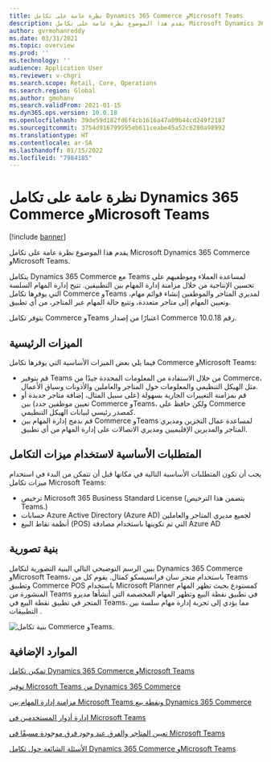 ```yaml
---
title: نظرة عامة على تكامل Dynamics 365 Commerce وMicrosoft Teams
description: يقدم هذا الموضوع نظرة عامة على تكامل Microsoft Dynamics 365 Commerce وMicrosoft Teams.
author: gvrmohanreddy
ms.date: 03/31/2021
ms.topic: overview
ms.prod: ''
ms.technology: ''
audience: Application User
ms.reviewer: v-chgri
ms.search.scope: Retail, Core, Operations
ms.search.region: Global
ms.author: gmohanv
ms.search.validFrom: 2021-01-15
ms.dyn365.ops.version: 10.0.18
ms.openlocfilehash: 39de59d182fd6f4cb1616a47a09b44cd249f2187
ms.sourcegitcommit: 3754d916799595eb611ceabe45a52c6280a98992
ms.translationtype: HT
ms.contentlocale: ar-SA
ms.lasthandoff: 01/15/2022
ms.locfileid: "7984185"
---
```

# <a name="dynamics-365-commerce-and-microsoft-teams-integration-overview"></a>نظرة عامة على تكامل Dynamics 365 Commerce وMicrosoft Teams

[!include [banner](includes/banner.md)]

يقدم هذا الموضوع نظرة عامة على تكامل Microsoft Dynamics 365 Commerce وMicrosoft Teams.

يتكامل Dynamics 365 Commerce مع Teams لمساعدة العملاء وموظفيهم على تحسين الإنتاجية من خلال مزامنة إدارة المهام بين التطبيقين. تتيح إدارة المهام السلسة التي يوفرها تكامل Commerce وTeams لمديري المتاجر والموظفين إنشاء قوائم مهام، وتعيين المهام إلى متاجر متعددة، وتتبع حالة المهام عبر المتاجر، من أي تطبيق.

يتوفر تكامل Commerce وTeams اعتبارًا من إصدار Commerce رقم 10.0.18.

## <a name="key-features"></a>الميزات الرئيسية

فيما يلي بعض الميزات الأساسية التي يوفرها تكامل Commerce وMicrosoft Teams:

- قم بتوفير Teams من خلال الاستفادة من المعلومات المحددة جيدًا من Commerce، مثل الهيكل التنظيمي والمعلومات حول المتاجر والعاملين والأذونات وسياق الأعمال.
- قم بمزامنة التغييرات الجارية بسهولة (على سبيل المثال، إضافة متاجر جديدة أو تعيين موظفين جدد) بين Commerce وTeams، ولكن حافظ على Commerce كمصدر رئيسي لبيانات الهيكل التنظيمي.
- قم بدمج إدارة المهام بين Commerce وTeams لمساعدة عمال التخزين ومديري المتاجر والمديرين الإقليميين ومديري الاتصالات على إدارة المهام من أي تطبيق.

## <a name="prerequisites-for-using-integration-features"></a>المتطلبات الأساسية لاستخدام ميزات التكامل

يجب أن تكون المتطلبات الأساسية التالية في مكانها قبل أن تتمكن من البدء في استخدام ميزات تكامل Microsoft Teams:

- ترخيص Microsoft 365 Business Standard License (يتضمن هذا الترخيص Teams.)
- حسابات Azure Active Directory (Azure AD) لجميع مديري المتاجر والعاملين
- أنظمة نقاط البيع (POS) التي تم تكوينها باستخدام مصادقة Azure AD

## <a name="conceptual-architecture"></a>بنية تصورية

يبين الرسم التوضيحي التالي البنية التصورية لتكامل Dynamics 365 Commerce وMicrosoft Teams، باستخدام متجر سان فرانسيسكو كمثال. يقوم كل من Teams وتطبيق Commerce POS باستخدام Microsoft Planner كمستودع بحيث تظهر المهام المنشورة من Teams في تطبيق نقطة البيع وتظهر المهام المخصصة التي أنشأها مديرو المتجر في تطبيق نقطة البيع في Teams، مما يؤدي إلى تجربة إدارة مهام سلسة بين التطبيقات .    

![بنية تكامل Commerce وTeams.](media/d365-commerce-teams-integration-conceptual-architecture.png)

## <a name="additional-resources"></a>الموارد الإضافية

[تمكين تكامل Dynamics 365 Commerce وMicrosoft Teams](enable-teams-integration.md)

[توفير Microsoft Teams من Dynamics 365 Commerce](provision-teams-from-commerce.md)

[مزامنة إدارة المهام بين Microsoft Teams ونقطة بيع Dynamics 365 Commerce](synchronize-tasks-teams-pos.md)

[إدارة أدوار المستخدمين في Microsoft Teams](manage-user-roles-teams.md)

[تعيين المتاجر والفرق عند وجود فرق موجودة مسبقًا في Microsoft Teams](map-stores-existing-teams.md)

[الأسئلة الشائعة حول تكامل Dynamics 365 Commerce وMicrosoft Teams](teams-integration-faq.md)
